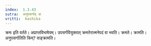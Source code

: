 ```yaml
---
index:  1.3.43
sutra:  अनुपसर्गाद् वा
vritti:  kashika 
---
```


क्रमः इति वर्तते। अप्राप्तविभाषेयम्। उपसर्गवियुक्तात् क्रमतेरात्मनेपदं वा भवति। क्रमते। क्रामति। अनुपसर्गातिति किम्? सङ्क्रामति।

